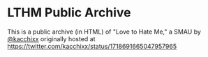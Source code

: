 # LTHM Public Archive

This is a public archive (in HTML) of "Love to Hate Me," a SMAU by [@kacchixx](https://twitter.com/kacchixx) originally hosted at https://twitter.com/kacchixx/status/1718691665047957965
